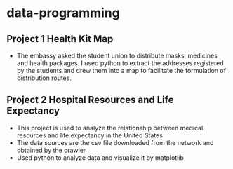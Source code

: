 # data-programming
## Project 1 Health Kit Map
- The embassy asked the student union to distribute masks, medicines and health packages. I used python to extract the addresses registered by the students and drew them into a map to facilitate the formulation of distribution routes.


## Project 2 Hospital Resources and Life Expectancy
- This project is used to analyze the relationship between medical resources and life expectancy in the United States
- The data sources are the csv file downloaded from the network and obtained by the crawler
- Used python to analyze data and visualize it by matplotlib